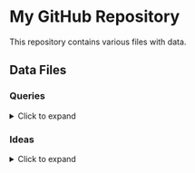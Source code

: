 # My GitHub Repository

This repository contains various files with data.

## Data Files

### Queries

<details>
<summary>Click to expand</summary>

- [1-GetAssignments](https://github.com/ankkp/ARGQuery/blob/main/Queries/Queries/policies/1-GetAssignments)
- [1-ComparePolicyResultswithMDCassesment](https://github.com/ankkp/ARGQuery/blob/main/Queries/Queries/MDC/Recommendations/1-ComparePolicyResultswithMDCassesment)
- [1-GetsubAssesment](https://github.com/ankkp/ARGQuery/blob/main/Queries/Queries/MDC/subassessments/1-GetsubAssesment)
- [2-GetGuestConfigurationAssignmentsComplianceStatus.txt](https://github.com/ankkp/ARGQuery/blob/main/Queries/Queries/GuestConfiguration/2-GetGuestConfigurationAssignmentsComplianceStatus.txt)
- [1-GetGuestConfigurationAssignments.txt](https://github.com/ankkp/ARGQuery/blob/main/Queries/Queries/GuestConfiguration/1-GetGuestConfigurationAssignments.txt)
- [GetExtesions-bypublisher](https://github.com/ankkp/ARGQuery/blob/main/Queries/Queries/VM/Extensions/GetExtesions-bypublisher)
- [GetExtesions.txt](https://github.com/ankkp/ARGQuery/blob/main/Queries/Queries/VM/Extensions/GetExtesions.txt)
- [1-GetVmIdentityInfo.txt](https://github.com/ankkp/ARGQuery/blob/main/Queries/Queries/VM/identity/1-GetVmIdentityInfo.txt)

</details>

### Ideas

<details>
<summary>Click to expand</summary>

- [1-GetPublicIPwithListofOpenPorts.txt](https://github.com/ankkp/ARGQuery/blob/main/Ideas/Ideas/1-GetPublicIPwithListofOpenPorts.txt)
- [1-GetVmAllextesionStatus.txt](https://github.com/ankkp/ARGQuery/blob/main/Ideas/Ideas/1-GetVmAllextesionStatus.txt)

</details>
